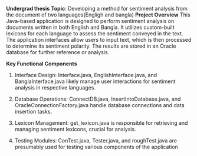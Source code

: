 **Undergrad thesis**
**Topic**: Developing a method for sentiment analysis from the document of two languages(Engligh and bangla)
**Project Overview**
This Java-based application is designed to perform sentiment analysis on documents written in both English and Bangla. It utilizes custom-built lexicons for each language to assess the sentiment conveyed in the text. The application interfaces allow users to input text, which is then processed to determine its sentiment polarity. The results are stored in an Oracle database for further reference or analysis.

**Key Functional Components**
1) Interface Design: Interface.java, EnglishInterface.java, and BanglaInterface.java likely manage user interactions for sentiment analysis in respective languages.

2) Database Operations: ConnectDB.java, InsertIntoDatabase.java, and OracleConnectionFactory.java handle database connections and data insertion tasks.

3) Lexicon Management: get_lexicon.java is responsible for retrieving and managing sentiment lexicons, crucial for analysis.

4) Testing Modules: ConTest.java, Tester.java, and roughTest.java are presumably used for testing various components of the application
